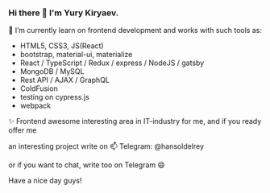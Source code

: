 ### Hi there 👋  I'm Yury Kiryaev.

🌱 I’m currently learn on frontend development and works with such tools as: 
- HTML5, CSS3, JS(React)
- bootstrap, material-ui, materialize
- React / TypeScript / Redux / express / NodeJS / gatsby
- MongoDB / MySQL
- Rest API / AJAX / GraphQL
- ColdFusion
- testing on cypress.js
- webpack

✨ Frontend awesome interesting area in IT-industry for me, and if you ready offer me 

an interesting project write on 📫 Telegram: @hansoldelrey

or if you want to chat, write too on Telegram 😄



Have a nice day guys!
<!--
**Hansol46/Hansol46** is a ✨ _special_ ✨ repository because its `README.md` (this file) appears on your GitHub profile.

Here are some ideas to get you started:

- 🔭 I’m currently working on ...
- 🌱 I’m currently learning ...
- 👯 I’m looking to collaborate on ...
- 🤔 I’m looking for help with ...
- 💬 Ask me about ...
- 📫 How to reach me: ...
- 😄 Pronouns: ...
- ⚡ Fun fact: ...
-->
